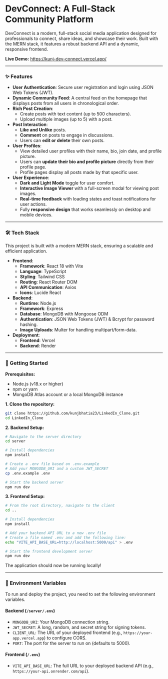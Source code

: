 # DevConnect: A Full-Stack Community Platform

DevConnect is a modern, full-stack social media application designed for professionals to connect, share ideas, and showcase their work. Built with the MERN stack, it features a robust backend API and a dynamic, responsive frontend.

**Live Demo:** https://kunj-dev-connect.vercel.app/

-----

### ✨ Features

  * **User Authentication**: Secure user registration and login using JSON Web Tokens (JWT).
  * **Dynamic Community Feed**: A central feed on the homepage that displays posts from all users in chronological order.
  * **Rich Post Creation**:
      * Create posts with text content (up to 500 characters).
      * Upload multiple images (up to 5) with a post.
  * **Post Interaction**:
      * **Like and Unlike** posts.
      * **Comment** on posts to engage in discussions.
      * Users can **edit or delete** their own posts.
  * **User Profiles**:
      * View detailed user profiles with their name, bio, join date, and profile picture.
      * Users can **update their bio and profile picture** directly from their profile page.
      * Profile pages display all posts made by that specific user.
  * **User Experience**:
      * **Dark and Light Mode** toggle for user comfort.
      * **Interactive Image Viewer** with a full-screen modal for viewing post images.
      * **Real-time feedback** with loading states and toast notifications for user actions.
      * Fully **responsive design** that works seamlessly on desktop and mobile devices.

-----

### 🛠️ Tech Stack

This project is built with a modern MERN stack, ensuring a scalable and efficient application.

  * **Frontend**:
      * **Framework**: React 18 with Vite
      * **Language**: TypeScript
      * **Styling**: Tailwind CSS
      * **Routing**: React Router DOM
      * **API Communication**: Axios
      * **Icons**: Lucide React
  * **Backend**:
      * **Runtime**: Node.js
      * **Framework**: Express
      * **Database**: MongoDB with Mongoose ODM
      * **Authentication**: JSON Web Tokens (JWT) & Bcrypt for password hashing.
      * **Image Uploads**: Multer for handling multipart/form-data.
  * **Deployment**:
      * **Frontend**: Vercel
      * **Backend**: Render

-----

### 🚀 Getting Started

**Prerequisites:**

  * Node.js (v18.x or higher)
  * npm or yarn
  * MongoDB Atlas account or a local MongoDB instance

**1. Clone the repository:**

```bash
git clone https://github.com/kunjbhatia23/LinkedIn_Clone.git
cd LinkedIn_Clone
```

**2. Backend Setup:**

```bash
# Navigate to the server directory
cd server

# Install dependencies
npm install

# Create a .env file based on .env.example
# Add your MONGODB_URI and a custom JWT_SECRET
cp .env.example .env

# Start the backend server
npm run dev
```

**3. Frontend Setup:**

```bash
# From the root directory, navigate to the client
cd .. 

# Install dependencies
npm install

# Add your backend API URL to a new .env file
# Create a file named .env and add the following line:
echo "VITE_API_BASE_URL=http://localhost:5000/api" > .env

# Start the frontend development server
npm run dev
```

The application should now be running locally\!

-----

### 🔑 Environment Variables

To run and deploy the project, you need to set the following environment variables.

#### **Backend (`/server/.env`)**

  * `MONGODB_URI`: Your MongoDB connection string.
  * `JWT_SECRET`: A long, random, and secret string for signing tokens.
  * `CLIENT_URL`: The URL of your deployed frontend (e.g., `https://your-app.vercel.app`) to configure CORS.
  * `PORT`: The port for the server to run on (defaults to 5000).

#### **Frontend (`/.env`)**

  * `VITE_API_BASE_URL`: The full URL to your deployed backend API (e.g., `https://your-api.onrender.com/api`).
